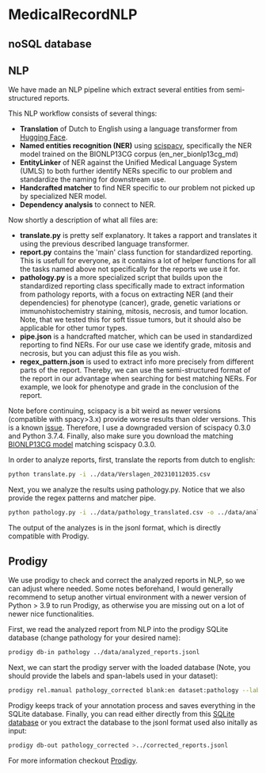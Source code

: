 # MedicalRecordNLP

## noSQL database



## NLP 

We have made an NLP pipeline which extract several entities from semi-structured reports.

This NLP workflow consists of several things:
- **Translation** of Dutch to English using a language transformer from [Hugging Face](https://huggingface.co/Helsinki-NLP/opus-mt-nl-en).
- **Named entities recognition (NER)** using [scispacy](https://allenai.github.io/scispacy/), specifically the NER model trained on the BIONLP13CG corpus (en_ner_bionlp13cg_md)
- **EntityLinker** of NER against the Unified Medical Language System (UMLS) to both further identify NERs specific to our problem and standardize the naming for downstream use.
- **Handcrafted matcher** to find NER specific to our problem not picked up by specialized NER model.
- **Dependency analysis** to connect to NER.

Now shortly a description of what all files are:
- **translate.py** is pretty self explanatory. It takes a rapport and translates it using the previous described language transformer.
- **report.py** contains the 'main' class function for standardized reporting. This is usefull for everyone, as it contains a lot of helper functions for all the tasks named above not specifically for the reports we use it for.
- **pathology.py** is a more specialized script that builds upon the standardized reporting class specifically made to extract information from pathology reports, with a focus on extracting NER (and their dependencies) for phenotype (cancer), grade, genetic variations or immunohistochemistry staining, mitosis, necrosis, and tumor location. Note, that we tested this for soft tissue tumors, but it should also be applicable for other tumor types.
- **pipe.json** is a handcrafted matcher, which can be used in standardized reporting to find NERs. For our use case we identify grade, mitosis and necrosis, but you can adjust this file as you wish.
- **regex_pattern.json** is used to extract info more precisely from different parts of the report. Thereby, we can use the semi-structured format of the report in our advantage when searching for best matching NERs. For example, we look for phenotype and grade in the conclusion of the report.

Note before continuing, scispacy is a bit weird as newer versions (compatible with spacy>3.x) provide worse results than older versions. This is a known [issue](https://github.com/allenai/scispacy/issues/342#issuecomment-804993320). Therefore, I use a downgraded version of scispacy 0.3.0 and Python 3.7.4. Finally, also make sure you download the matching [BIONLP13CG model](https://s3-us-west-2.amazonaws.com/ai2-s2-scispacy/releases/v0.3.0/en_ner_bionlp13cg_md-0.3.0.tar.gz) matching scispacy 0.3.0.

In order to analyze reports, first, translate the reports from dutch to english:
```sh
python translate.py -i ../data/Verslagen_202310112035.csv
```

Next, you we analyze the results using pathology.py. Notice that we also provide the regex patterns and matcher pipe.
```sh
python pathology.py -i ../data/pathology_translated.csv -o ../data/analyzed_reports.jsonl -r ../resources/regex_pattern.json -p ../resources/pipe.json
```

The output of the analyzes is in the jsonl format, which is directly compatible with Prodigy.

## Prodigy

We use prodigy to check and correct the analyzed reports in NLP, so we can adjust where needed. Some notes beforehand, I would generally recommend to setup another virtual environment with a newer version of Python > 3.9 to run Prodigy, as otherwise you are missing out on a lot of newer nice functionalities.

First, we read the analyzed report from NLP into the prodigy SQLite database (change pathology for your desired name):
```sh
prodigy db-in pathology ../data/analyzed_reports.jsonl
```

Next, we can start the prodigy server with the loaded database (Note, you should provide the labels and span-labels used in your dataset):
```sh
prodigy rel.manual pathology_corrected blank:en dataset:pathology --label GENE_OR_GENE_PRODUCT,CELL,MITOSIS,GRADE,CANCER,NECROSIS,ORGAN --span-label GENE_OR_GENE_PRODUCT,CELL,MITOSIS,GRADE,CANCER,NECROSIS,ORGAN
```

Prodigy keeps track of your annotation process and saves everything in the SQLite database. Finally, you can read either directly from this [SQLite database](https://prodi.gy/docs/api-database) or you extract the database to the jsonl format used also initally as input:
```sh
prodigy db-out pathology_corrected >../corrected_reports.jsonl
```

For more information checkout [Prodigy](https://prodi.gy/docs). 